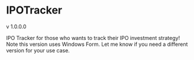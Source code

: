 # IPOTracker

v 1.0.0.0

IPO Tracker for those who wants to track their IPO investment strategy! Note this version uses Windows Form. Let me know if you need a different version for your use case.
